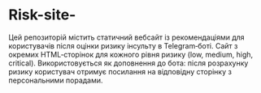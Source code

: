 # Risk-site-
Цей репозиторій містить статичний вебсайт із рекомендаціями для користувачів після оцінки ризику інсульту в Telegram‑боті. Сайт з окремих HTML‑сторінок для кожного рівня ризику (low, medium, high, critical). Використовується як доповнення до бота: після розрахунку ризику користувач отримує посилання на відповідну сторінку з персональними порадами.
